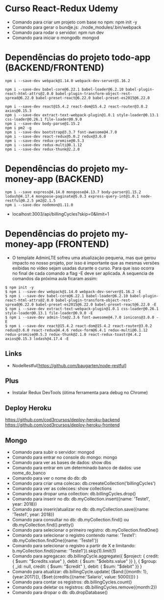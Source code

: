 # Curso React-Redux Udemy

* Comando para criar um projeto com base no npm: npm init -y
* Comando para gerar o bundje.js: ./node_modules/.bin/webpack
* Comando para rodar o servidor: npm run dev
* Comando para iniciar o mongodb: mongod

# Dependências do projeto todo-app (BACKEND/FRONTEND)
```
npm i --save-dev webpack@1.14.0 webpack-dev-server@1.16.2

npm i --save-dev babel-core@6.22.1 babel-loader@6.2.10 babel-plugin-react-html-attrs@2.0.0 babel-plugin-transform-object-rest-spread@6.22.0 babel-preset-react@6.22.0 babel-preset-es2015@6.22.0 

npm i --save-dev react@15.4.2 react-dom@15.4.2 react-router@3.0.2 axios@0.15.3
npm i --save-dev extract-text-webpack-plugin@1.0.1 style-loader@0.13.1 css-loader@0.26.1 file-loader@0.9.0
npm i --save-dev body-parse@1.15.2
npm i pm2 -g
npm i --save-dev bootstrap@3.3.7 font-awesome@4.7.0
npm i --save-dev react-redux@5.0.2 redux@3.6.0
npm i --save-dev redux-promise@0.5.3
npm i --save-dev redux-multi@0.1.12
npm i --save-dev redux-thunk@2.2.0
```

# Dependências do projeto my-money-app (BACKEND)
```
npm i --save express@4.14.0 mongoose@4.13.7 body-parser@1.15.2 lodash@4.17.4 mongoose-paginate@5.0.3 express-query-int@1.0.1 node-restful@0.2.5 pm2@2.1.5
npm i --save-dev nodemon@1.11.0
```

* localhost:3003/api/billingCycles?skip=0&limit=1

# Dependências do projeto my-money-app (FRONTEND)
* O template AdminLTE sofreu uma atualização pequena, mas que gerou impacto no nosso projeto, por isso é importante que as mesmas versões exibidas no vídeo sejam usadas durante o curso. Para que isso ocorra no final de cada comando a flag -E deve ser aplicada. A sequencia de comandos da próxima aula ficaram assim:

```
$ npm init -y
$ npm i --save-dev webpack@1.14.0 webpack-dev-server@1.16.2 -E
$ npm i --save-dev babel-core@6.22.1 babel-loader@6.2.10 babel-plugin-react-html-attrs@2.0.0 babel-plugin-transform-object-rest-spread@6.22.0 babel-preset-es2015@6.22.0 babel-preset-react@6.22.0 -E
$ npm i --save-dev extract-text-webpack-plugin@1.0.1 css-loader@0.26.1 style-loader@0.13.1 file-loader@0.9.0 -E
$ npm i --save-dev admin-lte@2.3.6 font-awesome@4.7.0 ionicons@3.0.0 -E
$ npm i --save-dev react@15.4.2 react-dom@15.4.2 react-router@3.0.2 redux@3.6.0 react-redux@4.4.6 redux-form@6.4.1 redux-multi@0.1.12 redux-promise@0.5.3 redux-thunk@2.1.0 react-redux-toastr@4.4.2 axios@0.15.3 lodash@4.17.4 -E
```

## Links
* NodeRestful[https://github.com/baugarten/node-restful]

## Plus
* Instalar Redux DevTools (ótima ferramenta para debug no Chrome)

## Deploy Heroku 
https://github.com/cod3rcursos/deploy-heroku-backend
https://github.com/cod3rcursos/deploy-heroku-frontend

## Mongo
* Comando para subir o servidor: mongod
* Comando para entrar no console do mongo: mongo
* Comando para ver as bases de  dados: show dbs
* Comando para entrar em um determinado banco de dados: use nome_do_banco
* Comando para ver o nome do db: db
* Comando para criar uma colecao: db.creeateCollection('billingCycles')
* Comando para ver as colecoes: show collections
* Comando para dropar uma collection: db.billingCycles.drop()
* Comando para inserir no db: db.myCollection.insert({name: 'Teste1', year: 2018})
* Comando para inserir/atualizar no db: db.myCollection.save({name: 'Teste1', year: 2018})
* Comando para consultar no db: db.myCollection.find() ou db.myCollection.find().pretty()
* Comando para selecionar o primeiro registro: db.myCollection.findOne()
* Comando para selecionar o registro contendo name: 'Teste1': db.myCollection.findOne({name: 'Teste1'})
* Comando para selecionar o registro a partir de X e limitando: b.myCollection.find({name: 'Teste1'}).skip(1).limit(1)
* Comando para agregacao:   db.billingCycle.aggregate({
                              $project: { credit: { $sum: "$credits.value" }, debit: { $sum: "$debits.value" }}
                            }, {
                              $group: { _id: null, credit: { $sum: "$credit" }, debit: { $sum: "$debit" }}
                            }
* Comando para atualizar:    db.billingCycle.update(
                              {$and:[{month: 1}, {year:2017}]},
                              {$set:{credits:[{name:'Salario', value: 5000}]}}
                              )                      
* Comando para contar os registros: db.billingCycles.count()
* Comando para deletar os registros: db.billingCycles.remove({month:2})                             
* Comando para dropar o db: db.dropDatabase()

